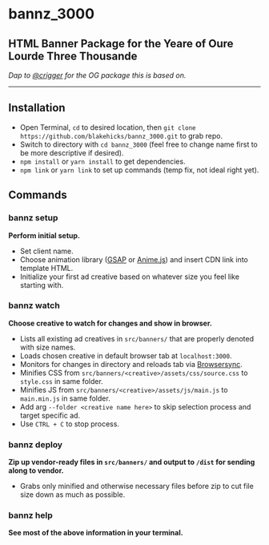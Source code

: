 # bannz_3000

## HTML Banner Package for the Yeare of Oure Lourde Three Thousande

_Dap to [@crigger](https://github.com/crigger) for the OG package this is based on._

---

## Installation

- Open Terminal, `cd` to desired location, then `git clone https://github.com/blakehicks/bannz_3000.git` to grab repo.
- Switch to directory with `cd bannz_3000` (feel free to change name first to be more descriptive if desired).
- `npm install` or `yarn install` to get dependencies.
- `npm link` or `yarn link` to set up commands (temp fix, not ideal right yet).

## Commands

### bannz setup

**Perform initial setup.**

- Set client name.
- Choose animation library ([GSAP](https://greensock.com/docs/v3) or [Anime.js](https://animejs.com/documentation/)) and insert CDN link into template HTML.
- Initialize your first ad creative based on whatever size you feel like starting with.

### bannz watch

**Choose creative to watch for changes and show in browser.**

- Lists all existing ad creatives in `src/banners/` that are properly denoted with size names.
- Loads chosen creative in default browser tab at `localhost:3000`.
- Monitors for changes in directory and reloads tab via [Browsersync](https://browsersync.io/).
- Minifies CSS from `src/banners/<creative>/assets/css/source.css` to `style.css` in same folder.
- Minifies JS from `src/banners/<creative>/assets/js/main.js` to `main.min.js` in same folder.
- Add arg `--folder <creative name here>` to skip selection process and target specific ad.
- Use `CTRL + C` to stop process.

### bannz deploy

**Zip up vendor-ready files in `src/banners/` and output to `/dist` for sending along to vendor.**

- Grabs only minified and otherwise necessary files before zip to cut file size down as much as possible.

### bannz help

**See most of the above information in your terminal.**

